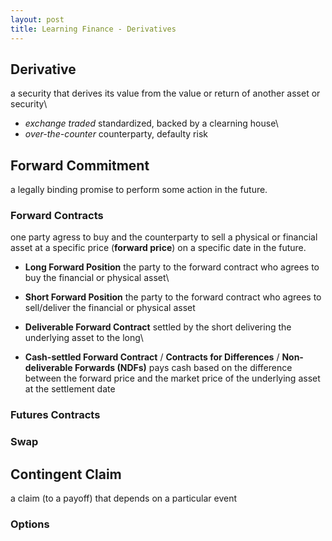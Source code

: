 ```yaml
---
layout: post
title: Learning Finance - Derivatives
---
```


## **Derivative**  
a security that derives its value from the value or return of another asset or security\
+ *exchange traded*   standardized, backed by a clearning house\
+ *over-the-counter*   counterparty, defaulty risk


## **Forward Commitment** 
a legally binding promise to perform some action in the future.

### Forward Contracts
one party agress to buy and the counterparty to sell a physical or financial asset at a specific price (**forward price**) on a specific date in the future.

  + **Long Forward Position** the party to the forward contract who agrees to buy the financial or physical asset\
  + **Short Forward Position** the party to the forward contract who agrees to sell/deliver the financial or physical asset

  + **Deliverable Forward Contract** settled by the short delivering the underlying asset to the long\
  + **Cash-settled Forward Contract** / **Contracts for Differences** / **Non-deliverable Forwards (NDFs)** pays cash based on the difference between the forward price and the market price of the underlying asset at the settlement date

### Futures Contracts

### Swap

## Contingent Claim
a claim (to a payoff) that depends on a particular event

### Options

